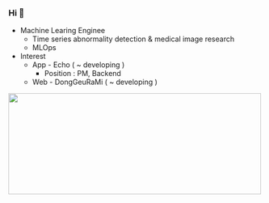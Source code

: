 <!-- ![header](https://capsule-render.vercel.app/api?type=Venom&color=gradient&auto&height=200&section=header&text=Hi!%20I'm%20EUNJI%20👋&animation=fadeIn&fontColor=000000&fontSize=34) -->

### Hi 👋
* Machine Learing Enginee
  * Time series abnormality detection & medical image research
  * MLOps
* Interest
  * App - Echo ( ~ developing )
    * Position : PM, Backend
  * Web - DongGeuRaMi ( ~ developing )

<a href="https://github.com/devxb/gitanimals">
  <img src="https://render.gitanimals.org/farms/{KEJdev}?contribution-view=false" width="500" height="200" />
</a>

